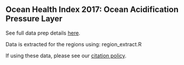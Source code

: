 ## Ocean Health Index 2017: Ocean Acidification Pressure Layer

See full data prep details [here](https://cdn.rawgit.com/OHI-Science/ohiprep/62f96ee7/globalprep/prs_oa/v2017/create_oa_layer.html).

Data is extracted for the regions using: region_extract.R

If using these data, please see our [citation policy](http://ohi-science.org/citation-policy/).




  
